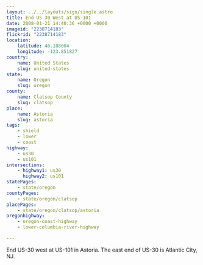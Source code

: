 ```yaml
---
layout: ../../layouts/sign/single.astro
title: End US-30 West at US-101
date: 2008-01-21 14:40:36 +0000 +0000
imageid: "2238714183"
flickrid: "2238714183"
location:
    latitude: 46.188004
    longitude: -123.851827
country:
    name: United States
    slug: united-states
state:
    name: Oregon
    slug: oregon
county:
    name: Clatsop County
    slug: clatsop
place:
    name: Astoria
    slug: astoria
tags:
    - shield
    - lower
    - coast
highway:
    - us30
    - us101
intersections:
    - highway1: us30
      highway2: us101
statePages:
    - state/oregon
countyPages:
    - state/oregon/clatsop
placePages:
    - state/oregon/clatsop/astoria
oregonhighway:
    - oregon-coast-highway
    - lower-columbia-river-highway

---
```

End US-30 west at US-101 in Astoria.  The east end of US-30 is Atlantic City, NJ.